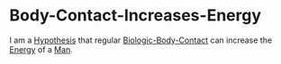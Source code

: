 # Body-Contact-Increases-Energy

I am a [Hypothesis](600028.md) that regular [Biologic-Body-Contact](40000015.md) can increase the [Energy](10000040.md) of a [Man](40000004.md).
